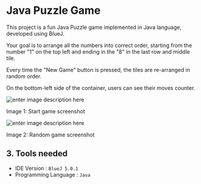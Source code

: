 # Java Puzzle Game
This project is a fun Java Puzzle game implemented in Java language, developed using BlueJ. 

Your goal is to arrange all the numbers into correct order, starting from the number "1" on the top left and ending in the "8" in the last row and middle tile.

Every time the "New Game" button is pressed, the tiles are re-arranged in random order.

On the bottom-left side of the container, users can see their moves counter.

![enter image description here](https://i.ibb.co/jwH6C1c/Screenshot-3.png)

Image 1: Start game screenshot

![enter image description here](https://i.ibb.co/fdsjGN5/Screenshot-4.png)

Image 2: Random game screenshot

## 3. Tools needed

* IDE Version : `BlueJ 5.0.1`
* Programming Language : `Java`
